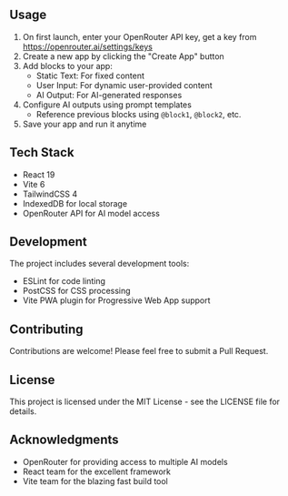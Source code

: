 ## Usage

1. On first launch, enter your OpenRouter API key, get a key from https://openrouter.ai/settings/keys
2. Create a new app by clicking the "Create App" button
3. Add blocks to your app:
   - Static Text: For fixed content
   - User Input: For dynamic user-provided content
   - AI Output: For AI-generated responses
4. Configure AI outputs using prompt templates
   - Reference previous blocks using `@block1`, `@block2`, etc.
5. Save your app and run it anytime

## Tech Stack

- React 19
- Vite 6
- TailwindCSS 4
- IndexedDB for local storage
- OpenRouter API for AI model access

## Development

The project includes several development tools:

- ESLint for code linting
- PostCSS for CSS processing
- Vite PWA plugin for Progressive Web App support

## Contributing

Contributions are welcome! Please feel free to submit a Pull Request.

## License

This project is licensed under the MIT License - see the LICENSE file for details.

## Acknowledgments

- OpenRouter for providing access to multiple AI models
- React team for the excellent framework
- Vite team for the blazing fast build tool
